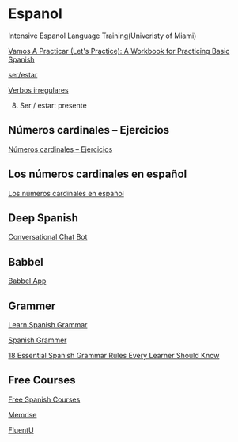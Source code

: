 # Espanol 
Intensive Espanol Language Training(Univeristy of Miami)

[Vamos A Practicar (Let's Practice): A Workbook for Practicing Basic Spanish ](https://www.amazon.com/Vamos-Practicar-Lets-Practice-Practicing/dp/0405472137)

[ser/estar](https://aprenderespanol.org/verbos/ser-estar.html)

[Verbos irregulares](https://www.spanishunicorn.com/verbos-irregulares-en-presente/)


8. Ser / estar: presente

## Números cardinales – Ejercicios
[Números cardinales – Ejercicios](https://espanol.lingolia.com/es/vocabulario/numeros-fechas-horas/numeros-cardinales/numeros-cardinales-ejercicios)

## Los números cardinales en español
[Los números cardinales en español](https://espanol.lingolia.com/es/vocabulario/numeros-fechas-horas/numeros-cardinales)

## Deep Spanish
[Conversational Chat Bot](https://www.bergesinstitutespanish.com/deep-spanish)

## Babbel
[Babbel App](https://get.babbel.com/promo_ame_usa-en_semnb_desktop_prices?learn_lang=QMS)

## Grammer
[Learn Spanish Grammar](https://preply.com/en/learn/spanish/grammar)

[Spanish Grammer](https://tildesites.bowdoin.edu/~eyepes/newgr/ats/)

[18 Essential Spanish Grammar Rules Every Learner Should Know](https://www.fluentu.com/blog/spanish/spanish-grammar-rules/#toc_1)

## Free Courses
[Free Spanish Courses](https://www.spanish.academy/blog/take-a-class-top-10-free-spanish-language-courses/)

[Memrise](https://app.memrise.com/)

[FluentU](https://www.fluentu.com/)


